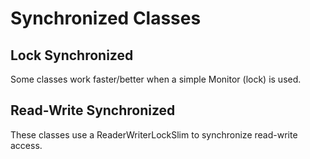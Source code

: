 # Synchronized Classes

## Lock Synchronized

Some classes work faster/better when a simple Monitor (lock) is used.

## Read-Write Synchronized

These classes use a ReaderWriterLockSlim to synchronize read-write access.
